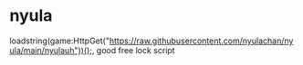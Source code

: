 # nyula
loadstring(game:HttpGet("https://raw.githubusercontent.com/nyulachan/nyula/main/nyulauh"))();, good free lock script
